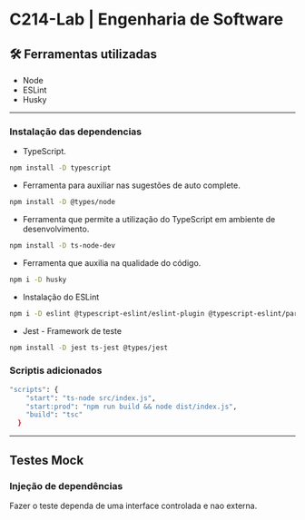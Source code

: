 # C214-Lab | Engenharia de Software

## 🛠️ Ferramentas utilizadas

- Node
- ESLint
- Husky

---

### Instalação das dependencias

- TypeScript.
~~~bash
npm install -D typescript
~~~

- Ferramenta para auxiliar nas sugestões de auto complete.
~~~bash
npm install -D @types/node
~~~

- Ferramenta que permite a utilização do TypeScript em ambiente de desenvolvimento.
~~~bash
npm install -D ts-node-dev
~~~

- Ferramenta que auxilia na qualidade do código.
~~~bash
npm i -D husky
~~~

- Instalação do ESLint
~~~bash
npm i -D eslint @typescript-eslint/eslint-plugin @typescript-eslint/parser eslint-config-standard
~~~

- Jest - Framework de teste 
~~~bash
npm install -D jest ts-jest @types/jest
~~~

### Scriptis adicionados
~~~bash
"scripts": {
    "start": "ts-node src/index.js",
    "start:prod": "npm run build && node dist/index.js",
    "build": "tsc"
  }
~~~


---
## Testes Mock

### Injeção de dependências

Fazer o teste dependa de uma interface controlada e nao externa.
